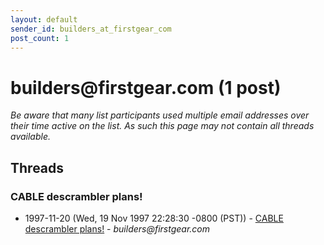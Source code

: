 ```yaml
---
layout: default
sender_id: builders_at_firstgear_com
post_count: 1
---
```


# builders<span>@</span>firstgear.com (1 post)

_Be aware that many list participants used multiple email addresses over their time active on the list. As such this page may not contain all threads available._

## Threads

### CABLE descrambler plans!
+ 1997-11-20 (Wed, 19 Nov 1997 22:28:30 -0800 (PST)) - [CABLE descrambler plans!](/archive/1997/11/c6b037e1d725fdd113d906c8475b2580b1701e2e1d9ee14db422cb93acdbd658) - _builders@firstgear.com_

